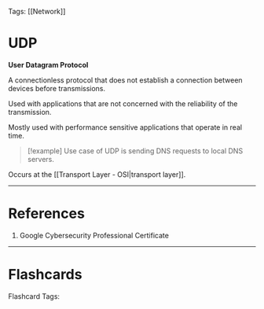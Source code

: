 Tags: [[Network]]
# UDP

**User Datagram Protocol**

A connectionless protocol that does not establish a connection between devices before transmissions.

Used with applications that are not concerned with the reliability of the transmission.

Mostly used with performance sensitive applications that operate in real time.

> [!example] 
> Use case of UDP is sending DNS requests to local DNS servers.

Occurs at the [[Transport Layer - OSI|transport layer]].

---
# References

1. Google Cybersecurity Professional Certificate

---
# Flashcards

Flashcard Tags: 
